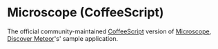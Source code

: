 Microscope (CoffeeScript)
==============================

The official community-maintained [CoffeeScript](http://coffeescript.org/) version of [Microscope](https://github.com/DiscoverMeteor/Microscope), [Discover Meteor](https://www.discovermeteor.com/)'s' sample application.
